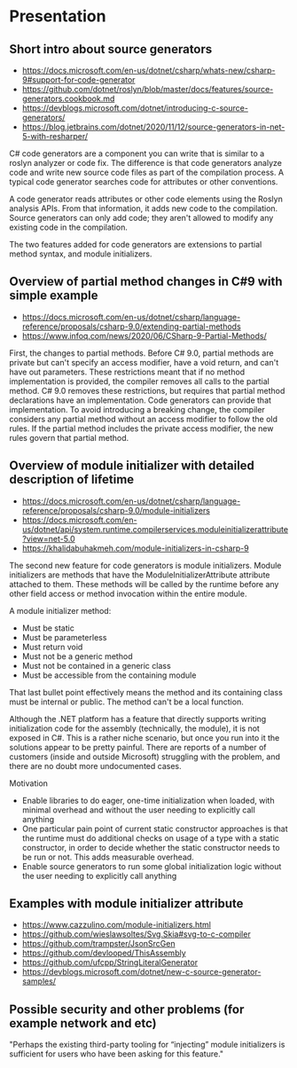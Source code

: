 # Presentation

## Short intro about source generators

- https://docs.microsoft.com/en-us/dotnet/csharp/whats-new/csharp-9#support-for-code-generator
- https://github.com/dotnet/roslyn/blob/master/docs/features/source-generators.cookbook.md
- https://devblogs.microsoft.com/dotnet/introducing-c-source-generators/
- https://blog.jetbrains.com/dotnet/2020/11/12/source-generators-in-net-5-with-resharper/


C# code generators are a component you can write that is similar to a roslyn analyzer or code fix. 
The difference is that code generators analyze code and write new source code files as part of the compilation process. 
A typical code generator searches code for attributes or other conventions.

A code generator reads attributes or other code elements using the Roslyn analysis APIs. 
From that information, it adds new code to the compilation. 
Source generators can only add code; they aren't allowed to modify any existing code in the compilation.

The two features added for code generators are extensions to partial method syntax, and module initializers.

## Overview of partial method changes in C#9 with simple example

- https://docs.microsoft.com/en-us/dotnet/csharp/language-reference/proposals/csharp-9.0/extending-partial-methods
- https://www.infoq.com/news/2020/06/CSharp-9-Partial-Methods/


First, the changes to partial methods. Before C# 9.0, partial methods are private but can't specify an access modifier,
have a void return, and can't have out parameters. These restrictions meant that if no method implementation is provided,
the compiler removes all calls to the partial method. C# 9.0 removes these restrictions,
but requires that partial method declarations have an implementation.
Code generators can provide that implementation. To avoid introducing a breaking change,
the compiler considers any partial method without an access modifier to follow the old rules.
If the partial method includes the private access modifier, the new rules govern that partial method.

## Overview of module initializer with detailed description of lifetime

- https://docs.microsoft.com/en-us/dotnet/csharp/language-reference/proposals/csharp-9.0/module-initializers
- https://docs.microsoft.com/en-us/dotnet/api/system.runtime.compilerservices.moduleinitializerattribute?view=net-5.0
- https://khalidabuhakmeh.com/module-initializers-in-csharp-9


The second new feature for code generators is module initializers.
Module initializers are methods that have the ModuleInitializerAttribute attribute attached to them.
These methods will be called by the runtime before any other field access or method invocation within the entire module.

A module initializer method:

- Must be static
- Must be parameterless
- Must return void
- Must not be a generic method
- Must not be contained in a generic class
- Must be accessible from the containing module 

That last bullet point effectively means the method and its containing class must be internal or public. The method can't be a local function.

Although the .NET platform has a feature that directly supports writing initialization code for the assembly (technically, the module), 
it is not exposed in C#. This is a rather niche scenario, but once you run into it the solutions appear to be pretty painful. 
There are reports of a number of customers (inside and outside Microsoft) struggling with the problem, and there are no doubt more undocumented cases.

Motivation
- Enable libraries to do eager, one-time initialization when loaded, with minimal overhead and without the user needing to explicitly call anything
- One particular pain point of current static constructor approaches is that the runtime must do additional checks on usage of a type with a static constructor, in order to decide whether the static constructor needs to be run or not. This adds measurable overhead.
- Enable source generators to run some global initialization logic without the user needing to explicitly call anything

## Examples with module initializer attribute

- https://www.cazzulino.com/module-initializers.html
- https://github.com/wieslawsoltes/Svg.Skia#svg-to-c-compiler
- https://github.com/trampster/JsonSrcGen
- https://github.com/devlooped/ThisAssembly
- https://github.com/ufcpp/StringLiteralGenerator
- https://devblogs.microsoft.com/dotnet/new-c-source-generator-samples/

## Possible security and other problems (for example network and etc)

"Perhaps the existing third-party tooling for “injecting” module initializers is sufficient for users who have been asking for this feature."
